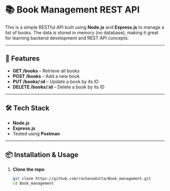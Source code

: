# 📚 Book Management REST API

This is a simple RESTful API built using **Node.js** and **Express.js** to manage a list of books. The data is stored in memory (no database), making it great for learning backend development and REST API concepts.

---

## 🚀 Features

- **GET /books** – Retrieve all books  
- **POST /books** – Add a new book  
- **PUT /books/:id** – Update a book by its ID   
- **DELETE /books/:id** – Delete a book by its ID  

---

## 🛠 Tech Stack

- **Node.js**
- **Express.js**
- Tested using **Postman**

---

## 📦 Installation & Usage

1. **Clone the repo**  
   ```bash
   git clone https://github.com/rachanadutta/Book_management.git
   cd Book_management
